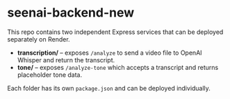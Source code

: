 # seenai-backend-new

This repo contains two independent Express services that can be deployed separately on Render.

- **transcription/** – exposes `/analyze` to send a video file to OpenAI Whisper and return the transcript.
- **tone/** – exposes `/analyze-tone` which accepts a transcript and returns placeholder tone data.

Each folder has its own `package.json` and can be deployed individually.
